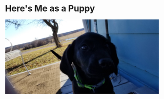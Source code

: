 # Here's Me as a Puppy

<img src="https://github.com/LL2323/Markdown/blob/main/20181223_143121.jpg" width="600">
